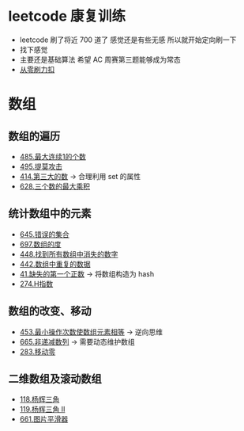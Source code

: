 # leetcode 康复训练

* leetcode 刷了将近 700 道了 感觉还是有些无感 所以就开始定向刷一下
* 找下感觉
* 主要还是基础算法 希望 AC 周赛第三题能够成为常态
* [从零刷力扣](https://leetcode.cn/circle/article/48kq9d/)

# 数组

## 数组的遍历

* [485.最大连续1的个数](https://leetcode.cn/problems/max-consecutive-ones/description/)
* [495.提莫攻击](https://leetcode.cn/problems/teemo-attacking/description/)
* [414.第三大的数](https://leetcode.cn/problems/third-maximum-number/description/) -> 合理利用 set 的属性
* [628.三个数的最大乘积](https://leetcode.cn/problems/maximum-product-of-three-numbers/description/)

## 统计数组中的元素

* [645.错误的集合](https://leetcode.cn/problems/set-mismatch/description/)
* [697.数组的度](https://leetcode.cn/problems/degree-of-an-array/description/)
* [448.找到所有数组中消失的数字](https://leetcode.cn/problems/find-all-numbers-disappeared-in-an-array/description/)
* [442.数组中重复的数据](https://leetcode.cn/problems/find-all-duplicates-in-an-array/description/)
* [41.缺失的第一个正数](https://leetcode.cn/problems/first-missing-positive/description/) -> 将数组构造为 hash
* [274.H指数](https://leetcode.cn/problems/h-index/description/)

## 数组的改变、移动

* [453.最小操作次数使数组元素相等](https://leetcode.cn/problems/minimum-moves-to-equal-array-elements/description/) -> 逆向思维
* [665.非递减数列](https://leetcode.cn/problems/non-decreasing-array/description/) -> 需要动态维护数组
* [283.移动零](https://leetcode.cn/problems/move-zeroes/)

## 二维数组及滚动数组

* [118.杨辉三角](https://leetcode.cn/problems/pascals-triangle/description/)
* [119.杨辉三角 II](https://leetcode.cn/problems/pascals-triangle-ii/description/)
* [661.图片平滑器](https://leetcode.cn/problems/image-smoother/description/)